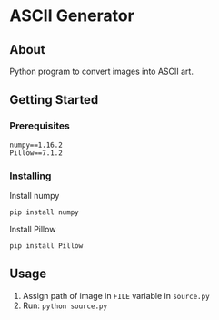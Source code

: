 # ASCII Generator

## About 
Python program to convert images into ASCII art.

## Getting Started

### Prerequisites

```
numpy==1.16.2
Pillow==7.1.2
```

### Installing

Install numpy
```
pip install numpy
```
Install Pillow
```
pip install Pillow
```

## Usage

1. Assign path of image in `FILE` variable in `source.py`
2. Run: `python source.py`